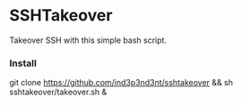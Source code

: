 # SSHTakeover
Takeover SSH with this simple bash script.

### Install
git clone https://github.com/ind3p3nd3nt/sshtakeover && sh sshtakeover/takeover.sh &
